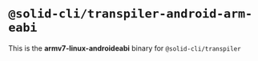 # `@solid-cli/transpiler-android-arm-eabi`

This is the **armv7-linux-androideabi** binary for `@solid-cli/transpiler`
